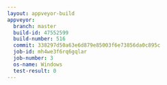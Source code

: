 ```yaml
---
layout: appveyor-build
appveyor:
  branch: master
  build-id: 47552599
  build-number: 516
  commit: 338297d50a63e6d879e85003f6e73856da0c895c
  job-id: mh4we3f6rq6gqlar
  job-number: 3
  os-name: Windows
  test-result: 0
---
```

